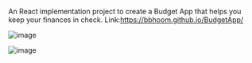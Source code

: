 An React implementation project to create a Budget App that helps you keep your finances in check.
Link:https://bbhoom.github.io/BudgetApp/


![image](https://github.com/user-attachments/assets/3d1074ce-b35d-4974-8bd1-ce6f5db7a07d)

![image](https://github.com/user-attachments/assets/c1b84071-5d1a-4353-8fe5-34a9e7468d7a)




